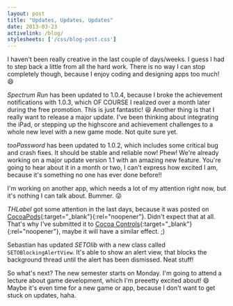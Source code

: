```yaml
---
layout: post
title: "Updates, Updates, Updates"
date: 2013-03-23
activelink: /blog/
stylesheets: ['/css/blog-post.css']
---
```

I haven't been really creative in the last couple of days/weeks. I guess I had to step back a little from all the hard work. There is no way I can stop completely though, because I enjoy coding and designing apps too much! :smile:

_Spectrum Run_ has been updated to 1.0.4, because I broke the achievement notifications with 1.0.3, which OF COURSE I realized over a month later during the free promotion. This is just fantastic! :laughing: Another thing is that I really want to release a major update. I've been thinking about integrating the iPad, or stepping up the highscore and achievement challenges to a whole new level with a new game mode. Not quite sure yet.

_tooPassword_ has been updated to 1.0.2, which includes some critical bug and crash fixes. It should be stable and reliable now! Phew! We're already working on a major update version 1.1 with an amazing new feature. You're going to hear about it in a month or two, I can't express how excited I am, because it's something no one has ever done before!!

I'm working on another app, which needs a lot of my attention right now, but it's nothing I can talk about. Bummer. :stuck_out_tongue_winking_eye:

_THLabel_ got some attention in the last days, because it was posted on [CocoaPods][cocoapods]{:target="_blank"}{:rel="noopener"}. Didn't expect that at all. That's why I've submitted it to [Cocoa Controls][cocoa-controls]{:target="_blank"}{:rel="noopener"}, maybe it will have a similar effect. ;)

Sebastian has updated _SETOlib_ with a new class called `SETOBlockingAlertView`. It's able to show an alert view, that blocks the background thread until the alert has been dismissed. Neat stuff!

So what's next? The new semester starts on Monday. I'm going to attend a lecture about game development, which I'm preeetty excited about! :smile: Maybe it's even time for a new game or app, because I don't want to get stuck on updates, haha.

[cocoapods]: https://cocoapods.org/ "CocoaPods"
[cocoa-controls]: https://www.cocoacontrols.com/ "Cocoa Controls"
